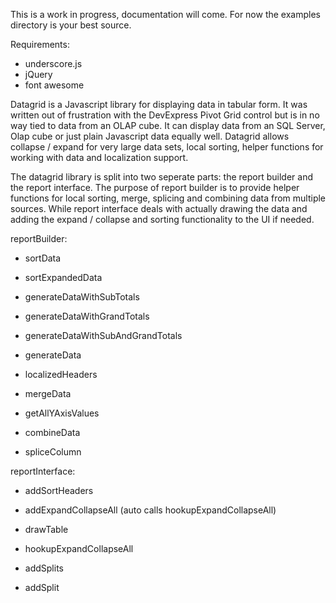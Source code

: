 This is a work in progress, documentation will come. For now the
examples directory is your best source.

Requirements:
 - underscore.js
 - jQuery 
 - font awesome

Datagrid is a Javascript library for displaying data in tabular
form. It was written out of frustration with the DevExpress Pivot Grid
control but is in no way tied to data from an OLAP cube. It can
display data from an SQL Server, Olap cube or just plain Javascript
data equally well. Datagrid allows collapse / expand for very large
data sets, local sorting, helper functions for working with data and
localization support.

The datagrid library is split into two seperate parts: the report
builder and the report interface. The purpose of report builder is to
provide helper functions for local sorting, merge, splicing and
combining data from multiple sources. While report interface deals
with actually drawing the data and adding the expand / collapse and
sorting functionality to the UI if needed.

reportBuilder:
 - sortData
 - sortExpandedData

 - generateDataWithSubTotals
 - generateDataWithGrandTotals
 - generateDataWithSubAndGrandTotals
 - generateData

 - localizedHeaders

 - mergeData
 - getAllYAxisValues

 - combineData

 - spliceColumn

reportInterface:
 - addSortHeaders
 - addExpandCollapseAll (auto calls hookupExpandCollapseAll)

 - drawTable

 - hookupExpandCollapseAll

 - addSplits
 - addSplit

